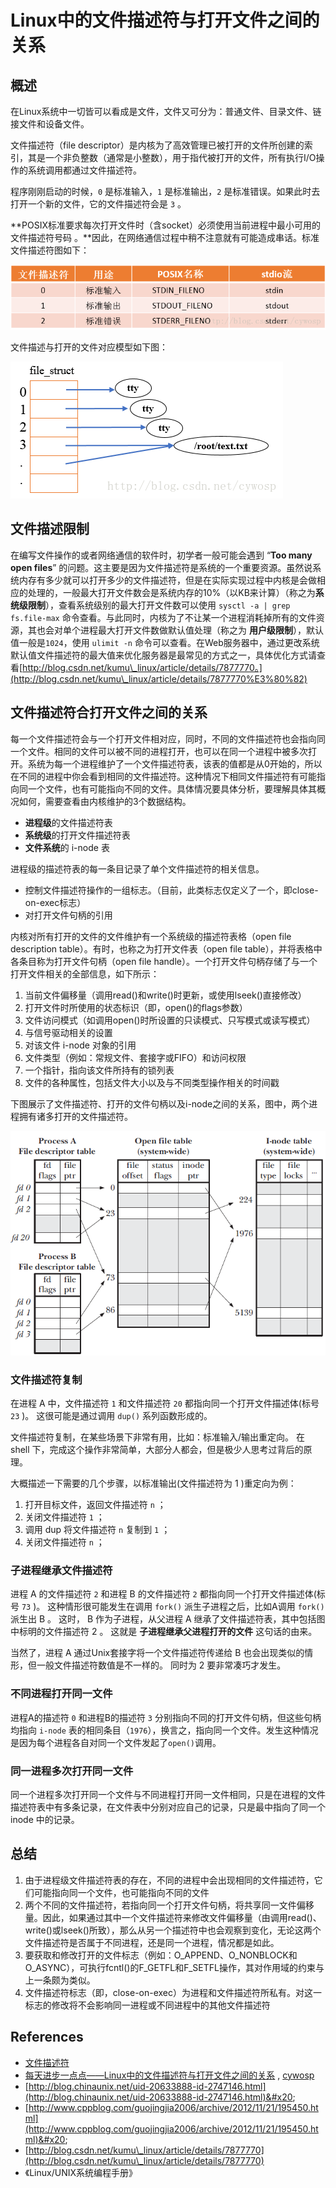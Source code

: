 # Linux中的文件描述符与打开文件之间的关系

## 概述

&#x20;在Linux系统中一切皆可以看成是文件，文件又可分为：普通文件、目录文件、链接文件和设备文件。

文件描述符（file descriptor）是内核为了高效管理已被打开的文件所创建的索引，其是一个非负整数（通常是小整数），用于指代被打开的文件，所有执行I/O操作的系统调用都通过文件描述符。

程序刚刚启动的时候，`0` 是标准输入，`1` 是标准输出，`2` 是标准错误。如果此时去打开一个新的文件，它的文件描述符会是 `3` 。

**POSIX标准要求每次打开文件时（含socket）必须使用当前进程中最小可用的文件描述符号码 。**因此，在网络通信过程中稍不注意就有可能造成串话。标准文件描述符图如下：

![](<../.gitbook/assets/image (1) (1).png>)

文件描述与打开的文件对应模型如下图：

![](<../.gitbook/assets/image (2).png>)

## 文件描述限制

在编写文件操作的或者网络通信的软件时，初学者一般可能会遇到 “**Too many open files**” 的问题。这主要是因为文件描述符是系统的一个重要资源。虽然说系统内存有多少就可以打开多少的文件描述符，但是在实际实现过程中内核是会做相应的处理的，一般最大打开文件数会是系统内存的10%（以KB来计算）（称之为**系统级限制**），查看系统级别的最大打开文件数可以使用 `sysctl -a | grep fs.file-max` 命令查看。与此同时，内核为了不让某一个进程消耗掉所有的文件资源，其也会对单个进程最大打开文件数做默认值处理（称之为 **用户级限制**），默认值一般是`1024`，使用 `ulimit -n` 命令可以查看。在Web服务器中，通过更改系统默认值文件描述符的最大值来优化服务器是最常见的方式之一，具体优化方式请查看[http://blog.csdn.net/kumu\_linux/article/details/7877770。](http://blog.csdn.net/kumu\_linux/article/details/7877770%E3%80%82)

## 文件描述符合打开文件之间的关系

每一个文件描述符会与一个打开文件相对应，同时，不同的文件描述符也会指向同一个文件。相同的文件可以被不同的进程打开，也可以在同一个进程中被多次打开。系统为每一个进程维护了一个文件描述符表，该表的值都是从0开始的，所以在不同的进程中你会看到相同的文件描述符。这种情况下相同文件描述符有可能指向同一个文件，也有可能指向不同的文件。具体情况要具体分析，要理解具体其概况如何，需要查看由内核维护的3个数据结构。&#x20;

* **进程级**的文件描述符表
* **系统级**的打开文件描述符表&#x20;
* **文件系统**的 i-node 表

进程级的描述符表的每一条目记录了单个文件描述符的相关信息。&#x20;

* 控制文件描述符操作的一组标志。（目前，此类标志仅定义了一个，即close-on-exec标志）
* 对打开文件句柄的引用

内核对所有打开的文件的文件维护有一个系统级的描述符表格（open file description table）。有时，也称之为打开文件表（open file table），并将表格中各条目称为打开文件句柄（open file handle）。一个打开文件句柄存储了与一个打开文件相关的全部信息，如下所示：

1. 当前文件偏移量（调用read()和write()时更新，或使用lseek()直接修改）&#x20;
2. 打开文件时所使用的状态标识（即，open()的flags参数）
3. 文件访问模式（如调用open()时所设置的只读模式、只写模式或读写模式）
4. 与信号驱动相关的设置&#x20;
5. 对该文件 i-node 对象的引用&#x20;
6. 文件类型（例如：常规文件、套接字或FIFO）和访问权限&#x20;
7. &#x20;一个指针，指向该文件所持有的锁列表&#x20;
8. 文件的各种属性，包括文件大小以及与不同类型操作相关的时间戳

下图展示了文件描述符、打开的文件句柄以及i-node之间的关系，图中，两个进程拥有诸多打开的文件描述符。

![](<../.gitbook/assets/image (4) (1).png>)

### 文件描述符复制

在进程 A 中，文件描述符 `1` 和文件描述符 `20` 都指向同一个打开文件描述体(标号 `23` )。 这很可能是通过调用 `dup()` 系列函数形成的。

文件描述符复制，在某些场景下非常有用，比如：标准输入/输出重定向。 在 shell 下，完成这个操作非常简单，大部分人都会，但是极少人思考过背后的原理。

大概描述一下需要的几个步骤，以标准输出(文件描述符为 1 )重定向为例：

1. 打开目标文件，返回文件描述符 `n` ；
2. 关闭文件描述符 `1` ；
3. 调用 dup 将文件描述符 `n` 复制到 `1` ；
4. 关闭文件描述符 `n` ；

### 子进程继承文件描述符

进程 A 的文件描述符 `2` 和进程 B 的文件描述符 `2` 都指向同一个打开文件描述体(标号 `73` )。 这种情形很可能发生在调用 `fork()` 派生子进程之后，比如A调用 `fork()` 派生出 B 。 这时， B 作为子进程，从父进程 A 继承了文件描述符表，其中包括图中标明的文件描述符 2 。 这就是 **子进程继承父进程打开的文件** 这句话的由来。

当然了，进程 A 通过Unix套接字将一个文件描述符传递给 B 也会出现类似的情形，但一般文件描述符数值是不一样的。 同时为 2 要非常凑巧才发生。

### 不同进程打开同一文件

进程A的描述符 `0` 和进程B的描述符 `3` 分别指向不同的打开文件句柄，但这些句柄均指向 `i-node` 表的相同条目（`1976`），换言之，指向同一个文件。发生这种情况是因为每个进程各自对同一个文件发起了`open()`调用。

### 同一进程多次打开同一文件

同一个进程多次打开同一个文件与不同进程打开同一文件相同，只是在进程的文件描述符表中有多条记录，在文件表中分别对应自己的记录，只是最中指向了同一个 inode 中的记录。&#x20;

## 总结

1. 由于进程级文件描述符表的存在，不同的进程中会出现相同的文件描述符，它们可能指向同一个文件，也可能指向不同的文件
2. 两个不同的文件描述符，若指向同一个打开文件句柄，将共享同一文件偏移量。因此，如果通过其中一个文件描述符来修改文件偏移量（由调用read()、write()或lseek()所致），那么从另一个描述符中也会观察到变化，无论这两个文件描述符是否属于不同进程，还是同一个进程，情况都是如此。
3. 要获取和修改打开的文件标志（例如：O\_APPEND、O\_NONBLOCK和O\_ASYNC），可执行fcntl()的F\_GETFL和F\_SETFL操作，其对作用域的约束与上一条颇为类似。
4. 文件描述符标志（即，close-on-exec）为进程和文件描述符所私有。对这一标志的修改将不会影响同一进程或不同进程中的其他文件描述符

## References

* [文件描述符](https://linux.fasionchan.com/zh\_CN/latest/system-programming/file-io/file-descriptor.html)
* [每天进步一点点——Linux中的文件描述符与打开文件之间的关系](https://blog.csdn.net/cywosp/article/details/38965239) ,  [cywosp](https://blog.csdn.net/cywosp)
* [http://blog.chinaunix.net/uid-20633888-id-2747146.html](http://blog.chinaunix.net/uid-20633888-id-2747146.html)&#x20;
* [http://www.cppblog.com/guojingjia2006/archive/2012/11/21/195450.html](http://www.cppblog.com/guojingjia2006/archive/2012/11/21/195450.html)&#x20;
* [http://blog.csdn.net/kumu\_linux/article/details/7877770](http://blog.csdn.net/kumu\_linux/article/details/7877770)
* 《Linux/UNIX系统编程手册》
